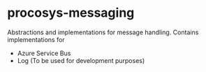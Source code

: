 # procosys-messaging
Abstractions and implementations for message handling.
Contains implementations for
* Azure Service Bus
* Log (To be used for development purposes)
